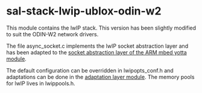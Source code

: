 # sal-stack-lwip-ublox-odin-w2
This module contains the lwIP stack. This version has been slightly modified to suit the ODIN-W2 network drivers.

The file async_socket.c implements the lwIP socket abstraction layer and has been adapted to the [socket abstraction layer of the ARM mbed yotta module](https://github.com/ARMmbed/sal). 

The default configuration can be overridden in lwipopts_conf.h and adaptations can be done in the [adaptation layer module](https://github.com/u-blox/ublox-odin-w2-lwip-adapt). The memory pools for lwIP lives in lwippools.h.
